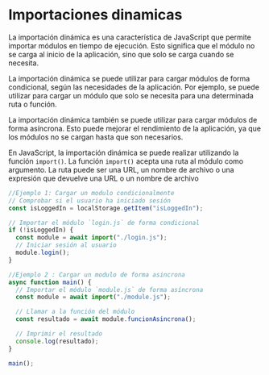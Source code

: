 # Importaciones dinamicas

  
La importación dinámica es una característica de JavaScript que permite importar módulos en tiempo de ejecución. Esto significa que el módulo no se carga al inicio de la aplicación, sino que solo se carga cuando se necesita.

La importación dinámica se puede utilizar para cargar módulos de forma condicional, según las necesidades de la aplicación. Por ejemplo, se puede utilizar para cargar un módulo que solo se necesita para una determinada ruta o función.

La importación dinámica también se puede utilizar para cargar módulos de forma asíncrona. Esto puede mejorar el rendimiento de la aplicación, ya que los módulos no se cargan hasta que son necesarios.

En JavaScript, la importación dinámica se puede realizar utilizando la función `import()`. La función `import()` acepta una ruta al módulo como argumento. La ruta puede ser una URL, un nombre de archivo o una expresión que devuelve una URL o un nombre de archivo

```js
//Ejemplo 1: Cargar un modulo condicionalmente
// Comprobar si el usuario ha iniciado sesión
const isLoggedIn = localStorage.getItem("isLoggedIn");

// Importar el módulo `login.js` de forma condicional
if (!isLoggedIn) {
  const module = await import("./login.js");
  // Iniciar sesión al usuario
  module.login();
}

//Ejemplo 2 : Cargar un modulo de forma asincrona
async function main() {
  // Importar el módulo `module.js` de forma asíncrona
  const module = await import("./module.js");

  // Llamar a la función del módulo
  const resultado = await module.funcionAsincrona();

  // Imprimir el resultado
  console.log(resultado);
}

main();

```